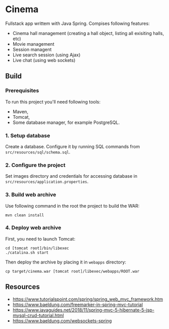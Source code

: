 # Cinema

Fullstack app writtem with Java Spring. Compises following features:
* Cinema hall management (creating a hall object, listing all exisiting halls, etc)
* Movie management
* Session managent
* Live search session (using Ajax)
* Live chat (using web sockets)

## Build

### Prerequisites

To run this project you'll need following tools:
* Maven,
* Tomcat,
* Some database manager, for example PostgreSQL.

### 1. Setup database

Create a database.
Configure it by running SQL commands from `src/resources/sql/schema.sql`.

### 2. Configure the project

Set images directory and credentials for accessing database in `src/resources/application.properties`.

### 3. Build web archive

Use following command in the root the project to build the WAR:
``` shell
mvn clean install
```

### 4. Deploy web archive 

First, you need to launch Tomcat:
``` shell
cd [tomcat root]/bin/libexec
./catalina.sh start
```

Then deploy the archive by placing it in `webapps` directory:
``` shell
cp target/cinema.war [tomcat root]/libexec/webapps/ROOT.war 
```

## Resources

* https://www.tutorialspoint.com/spring/spring_web_mvc_framework.htm
* https://www.baeldung.com/freemarker-in-spring-mvc-tutorial
* https://www.javaguides.net/2018/11/spring-mvc-5-hibernate-5-jsp-mysql-crud-tutorial.html
* https://www.baeldung.com/websockets-spring
